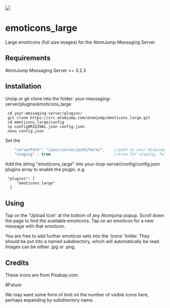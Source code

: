 <img src="https://atomjump.com/images/logo80.png">

# emoticons_large
Large emoticons (full size images) for the AtomJump Messaging Server


## Requirements

AtomJump Messaging Server >= 3.2.3

## Installation

Unzip or git clone into the folder: your-messaging-server/plugins/emoticons_large

```
 cd your-messaging-server/plugins/
 git clone https://src.atomjump.com/atomjump/emoticons_large.git
 cd emoticons_large/config
 cp configORIGINAL.json config.json
 nano config.json
```

Set the 	

```javascript
	"serverPath": "/your/server/path/here/",	//path to your AtomJump Messaging server
	"staging" : true							//true for staging, false for production version of config
```

Add the string "emoticons_large" into your-loop-server/config/config.json plugins array to enable the plugin. e.g. 

     "plugins": [
         "emoticons_large"
      ]
      
      
## Using

Tap on the 'Upload Icon' at the bottom of any Atomjump popup. Scroll down the page to find the available emoticons.
Tap on an emoticon for a new message with that emoticon.

You are free to add further emoticon sets into the 'icons' folder. They should be put into a named subdirectory, which
will automatically be read. Images can be either .jpg or .png.


## Credits
These icons are from Pixabay.com.


#Future

We may want some form of limit on the number of visible icons here, perhaps expanding by subdirectory name.
